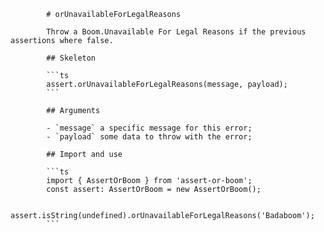             # orUnavailableForLegalReasons

            Throw a Boom.Unavailable For Legal Reasons if the previous assertions where false.

            ## Skeleton

            ```ts
            assert.orUnavailableForLegalReasons(message, payload);
            ```

            ## Arguments

            - `message` a specific message for this error;
            - `payload` some data to throw with the error;

            ## Import and use

            ```ts
            import { AssertOrBoom } from 'assert-or-boom';
            const assert: AssertOrBoom = new AssertOrBoom();

            assert.isString(undefined).orUnavailableForLegalReasons('Badaboom');
            ```
